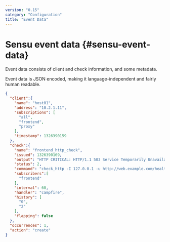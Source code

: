 ```yaml
---
version: "0.15"
category: "Configuration"
title: "Event Data"
---
```


# Sensu event data {#sensu-event-data}

Event data consists of client and check information, and some metadata.

Event data is JSON encoded, making it  language-independent and fairly human readable.

~~~ json
{
  "client":{
    "name": "host01",
    "address": "10.2.1.11",
    "subscriptions": [
      "all",
      "frontend",
      "proxy"
    ],
    "timestamp": 1326390159
  },
  "check":{
    "name": "frontend_http_check",
    "issued": 1326390169,
    "output": "HTTP CRITICAL: HTTP/1.1 503 Service Temporarily Unavailable",
    "status": 2,
    "command": "check_http -I 127.0.0.1 -u http://web.example.com/healthcheck.html -R 'pageok'",
    "subscribers":[
      "frontend"
    ],
    "interval": 60,
    "handler": "campfire",
    "history": [
      "0",
      "2"
    ],
    "flapping": false
  },
  "occurrences": 1,
  "action": "create"
}
~~~
